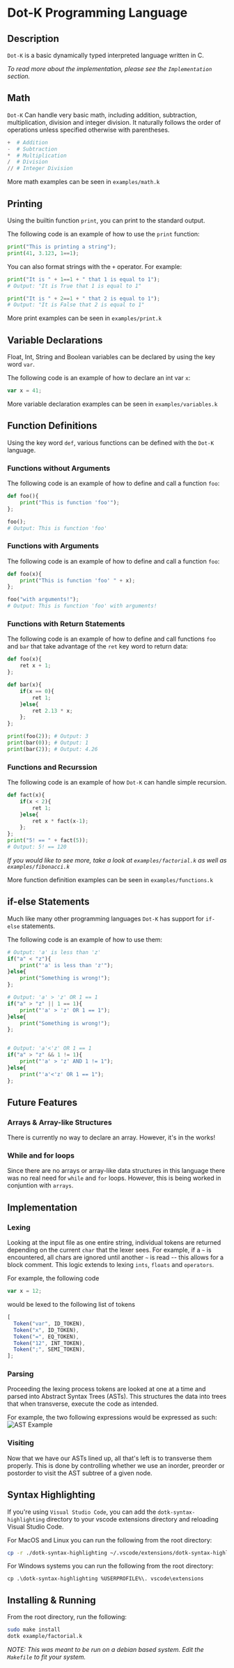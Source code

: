 # Dot-K Programming Language

## Description

`Dot-K` is a basic dynamically typed interpreted language written in C.

_To read more about the implementation, please see the `Implementation` section._

## Math

`Dot-K` Can handle very basic math, including addition, subtraction, multiplication, division and integer division.
It naturally follows the order of operations unless specified otherwise with parentheses.

```py
+  # Addition
-  # Subtraction
*  # Multiplication
/  # Division
// # Integer Division
```

More math examples can be seen in `examples/math.k`

## Printing

Using the builtin function `print`, you can print to the standard output.

The following code is an example of how to use the `print` function:

```py
print("This is printing a string");
print(41, 3.123, 1==1);
```

You can also format strings with the `+` operator. For example:

```py
print("It is " + 1==1 + " that 1 is equal to 1");
# Output: "It is True that 1 is equal to 1"

print("It is " + 2==1 + " that 2 is equal to 1");
# Output: "It is False that 2 is equal to 1"
```

More print examples can be seen in `examples/print.k`

## Variable Declarations

Float, Int, String and Boolean variables can be declared by using the key word `var`.

The following code is an example of how to declare an int var `x`:

```js
var x = 41;
```

More variable declaration examples can be seen in `examples/variables.k`

## Function Definitions

Using the key word `def`, various functions can be defined with the `Dot-K` language.

### Functions without Arguments

The following code is an example of how to define and call a function `foo`:

```python
def foo(){
    print("This is function 'foo'");
};

foo();
# Output: This is function 'foo'
```

### Functions with Arguments

The following code is an example of how to define and call a function `foo`:

```python
def foo(x){
    print("This is function 'foo' " + x);
};

foo("with arguments!");
# Output: This is function 'foo' with arguments!
```

### Functions with Return Statements

The following code is an example of how to define and call functions `foo` and `bar` that take advantage of the `ret` key word to return data:

```python
def foo(x){
    ret x + 1;
};

def bar(x){
    if(x == 0){
        ret 1;
    }else{
        ret 2.13 * x;
    };
};

print(foo(2)); # Output: 3
print(bar(0)); # Output: 1
print(bar(2)); # Output: 4.26
```

### Functions and Recurssion

The following code is an example of how `Dot-K` can handle simple recursion.

```py js
def fact(x){
    if(x < 2){
        ret 1;
    }else{
        ret x * fact(x-1);
    };
};
print("5! == " + fact(5));
# Output: 5! == 120
```

_If you would like to see more, take a look at `examples/factorial.k` as well as `examples/fibonacci.k`_

More function definition examples can be seen in `examples/functions.k`

## if-else Statements

Much like many other programming languages `Dot-K` has support for `if-else` statements.

The following code is an example of how to use them:

```py
# Output: 'a' is less than 'z'
if("a" < "z"){
    print("'a' is less than 'z'");
}else{
    print("Something is wrong!");
};

# Output: 'a' > 'z' OR 1 == 1
if("a" > "z" || 1 == 1){
    print("'a' > 'z' OR 1 == 1");
}else{
    print("Something is wrong!");
};


# Output: 'a'<'z' OR 1 == 1
if("a" > "z" && 1 != 1){
    print("'a' > 'z' AND 1 != 1");
}else{
    print("'a'<'z' OR 1 == 1");
};
```

## Future Features

### Arrays & Array-like Structures

There is currently no way to declare an array. However, it's in the works!

### While and for loops

Since there are no arrays or array-like data structures in this language there was no real need for `while` and `for` loops. However, this is being worked in conjuntion with `arrays`.

## Implementation

### Lexing

Looking at the input file as one entire string, individual tokens are returned depending on the current `char` that the lexer sees. For example, if a `~` is encountered, all chars are ignored until another `~` is read -- this allows for a block comment. This logic extends to lexing `ints`, `floats` and `operators`.

For example, the following code

```js
var x = 12;
```

would be lexed to the following list of tokens

```js
[
  Token("var", ID_TOKEN),
  Token("x", ID_TOKEN),
  Token("=", EQ_TOKEN),
  Token("12", INT_TOKEN),
  Token(";", SEMI_TOKEN),
];
```

### Parsing

Proceeding the lexing process tokens are looked at one at a time and parsed into Abstract Syntax Trees (ASTs). This structures the data into trees that when transverse, execute the code as intended.

For example, the two following expressions would be expressed as such:
![AST Example](./README/imgs/AST_example.png)

### Visiting

Now that we have our ASTs lined up, all that's left is to transverse them properly. This is done by controlling whether we use an inorder, preorder or postorder to visit the AST subtree of a given node.

## Syntax Highlighting

If you're using `Visual Studio Code`, you can add the `dotk-syntax-highlighting` directory to your vscode extensions directory and reloading Visual Studio Code.

For MacOS and Linux you can run the following from the root directory:

```bash
cp -r ./dotk-syntax-highlighting ~/.vscode/extensions/dotk-syntax-highlighting
```

For Windows systems you can run the following from the root directory:

```dos
cp .\dotk-syntax-highlighting %USERPROFILE%\. vscode\extensions
```

## Installing & Running

From the root directory, run the following:

```bash
sudo make install
dotk example/factorial.k
```

_NOTE: This was meant to be run on a debian based system. Edit the `Makefile` to fit your system._
